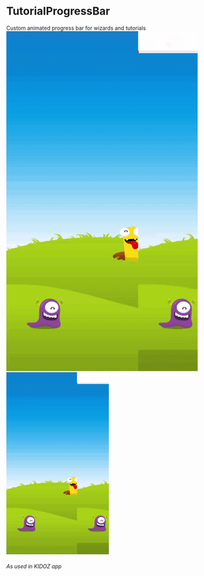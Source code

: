 # TutorialProgressBar
Custom animated progress bar for wizards and tutorials
![alt text](https://github.com/RonyBrosh/TutorialProgressBar/blob/master/Graphics/kidoz_demo.gif)
<img src="https://github.com/RonyBrosh/TutorialProgressBar/blob/master/Graphics/kidoz_demo.gif" width="270" height="480"/>

###### As used in KIDOZ app

